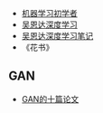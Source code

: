 - [机器学习初学者](http://www.ai-start.com/)
- [吴恩达深度学习](https://mooc.study.163.com/university/deeplearning_ai#/c)
- [吴恩达深度学习笔记](http://www.ai-start.com/dl2017/)
- 《花书》
## GAN
- [GAN的十篇论文](https://www.zhihu.com/search?type=content&q=discrimination%20nets%20)
